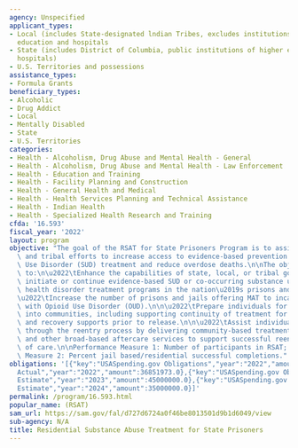 ```yaml
---
agency: Unspecified
applicant_types:
- Local (includes State-designated lndian Tribes, excludes institutions of higher
  education and hospitals
- State (includes District of Columbia, public institutions of higher education and
  hospitals)
- U.S. Territories and possessions
assistance_types:
- Formula Grants
beneficiary_types:
- Alcoholic
- Drug Addict
- Local
- Mentally Disabled
- State
- U.S. Territories
categories:
- Health - Alcoholism, Drug Abuse and Mental Health - General
- Health - Alcoholism, Drug Abuse and Mental Health - Law Enforcement
- Health - Education and Training
- Health - Facility Planning and Construction
- Health - General Health and Medical
- Health - Health Services Planning and Technical Assistance
- Health - Indian Health
- Health - Specialized Health Research and Training
cfda: '16.593'
fiscal_year: '2022'
layout: program
objective: "The goal of the RSAT for State Prisoners Program is to assist state, local,\
  \ and tribal efforts to increase access to evidence-based prevention and Substance\
  \ Use Disorder (SUD) treatment and reduce overdose deaths.\n\nThe objectives are\
  \ to:\n\u2022\tEnhance the capabilities of state, local, or tribal governments to\
  \ initiate or continue evidence-based SUD or co-occurring substance use and mental\
  \ health disorder treatment programs in the nation\u2019s prisons and jails.\n\n\
  \u2022\tIncrease the number of prisons and jails offering MAT to incarcerated individuals\
  \ with Opioid Use Disorder (OUD).\n\n\u2022\tPrepare individuals for reintegration\
  \ into communities, including supporting continuity of treatment for OUD treatment\
  \ and recovery supports prior to release.\n\n\u2022\tAssist individuals and communities\
  \ through the reentry process by delivering community-based treatment, recovery,\
  \ and other broad-based aftercare services to support successful reentry and continuity\
  \ of care.\n\nPerformance Measure 1: Number of participants in RSAT; and,\n\nPerformance\
  \ Measure 2: Percent jail based/residential successful completions."
obligations: '[{"key":"USASpending.gov Obligations","year":"2022","amount":37119503.78},{"key":"SAM.gov
  Actual","year":"2022","amount":36851973.0},{"key":"USASpending.gov Obligations","year":"2023","amount":-1.3},{"key":"SAM.gov
  Estimate","year":"2023","amount":45000000.0},{"key":"USASpending.gov Obligations","year":"2024","amount":0.0},{"key":"SAM.gov
  Estimate","year":"2024","amount":35000000.0}]'
permalink: /program/16.593.html
popular_name: (RSAT)
sam_url: https://sam.gov/fal/d727d6724a0f46be8013501d9b1d6049/view
sub-agency: N/A
title: Residential Substance Abuse Treatment for State Prisoners
---
```

